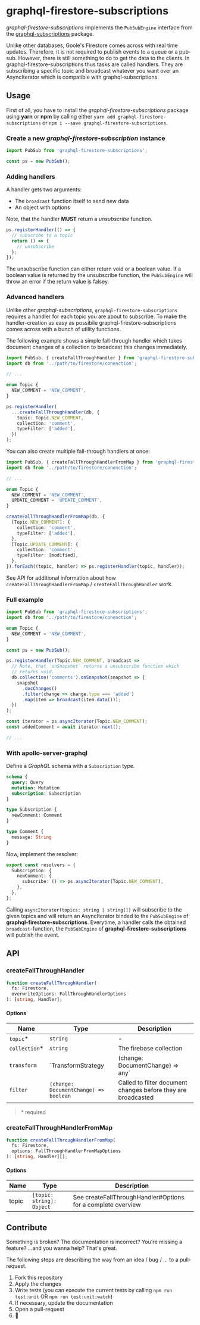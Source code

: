# graphql-firestore-subscriptions

_graphql-firestore-subscriptions_ implements the `PubSubEngine` interface from the [graphql-subscriptions](https://github.com/apollographql/graphql-subscriptions) package.

Unlike other databases, Goole's Firestore comes across with real time updates. Therefore, it is not required to publish events to a queue or a pub-sub.
However, there is still something to do to get the data to the clients. In graphql-firestore-subscriptions thus tasks are called handlers. They are subscribing a specific topic and broadcast whatever you want over an AsyncIterator which is compatible with graphql-subscriptions.

## Usage

First of all, you have to install the _graphql-firestore-subscriptions_ package using **yarn** or **npm** by calling either `yarn add graphql-firestore-subscriptions` or `npm i --save graphql-firestore-subscriptions`.

### Create a new _graphql-firestore-subscription_ instance

```typescript
import PubSub from 'graphql-firestore-subscriptions';

const ps = new PubSub();
```

### Adding handlers

A handler gets two arguments:

- The `broadcast` function itself to send new data
- An object with options

Note, that the handler **MUST** return a _unsubscribe_ function.

```typescript
ps.registerHandler(() => {
  // subscribe to a topic
  return () => {
    // unsubscribe
  };
});
```

The unsubscribe function can either return void or a boolean value. If a boolean value is returned by the unsubscribe function, the `PubSubEngine` will throw an error if the return value is falsey.

### Advanced handlers

Unlike other _graphql-subscriptions_, `graphql-firestore-subscriptions` requires a handler for each topic you are about to subscribe.
To make the handler-creation as easy as possibile graphql-firestore-subscriptions comes across with a bunch of utility functions.

The following example shows a simple fall-through handler which takes document changes of a collection to broadcast this changes immediately.

```typescript
import PubSub, { createFallThroughHandler } from 'graphql-firestore-subscriptions';
import db from '../path/to/firestore/conenction';

// ...

enum Topic {
  NEW_COMMENT = 'NEW_COMMENT',
}

ps.registerHandler(
  ...createFallThroughHandler(db, {
    topic: Topic.NEW_COMMENT,
    collection: 'comment',
    typeFilter: ['added'],
  })
);
```

You can also create multiple fall-through handlers at once:

```typescript
import PubSub, { createFallThroughHandlerFromMap } from 'graphql-firestore-subscriptions';
import db from '../path/to/firestore/conenction';

// ...

enum Topic {
  NEW_COMMENT = 'NEW_COMMENT',
  UPDATE_COMMENT = 'UPDATE_COMMENT',
}

createFallThroughHandlerFromMap(db, {
  [Topic.NEW_COMMENT]: {
    collection: 'comment',
    typeFilter: ['added'],
  },
  [Topic.UPDATE_COMMENT]: {
    collection: 'comment',
    typeFilter: [modified],
  },
}).forEach((topic, handler) => ps.registerHandler(topic, handler));
```

See API for additional information about how `createFallThroughHandlerFromMap` / `createFallThroughHandler` work.

### Full example

```typescript
import PubSub from 'graphql-firestore-subscriptions';
import db from '../path/to/firestore/conenction';

enum Topic {
  NEW_COMMENT = 'NEW_COMMENT',
}

const ps = new PubSub();

ps.registerHandler(Topic.NEW_COMMENT, broadcast =>
  // Note, that `onSnapshot` returns a unsubscribe function which
  // returns void.
  db.collection('comments').onSnapshot(snapshot => {
    snapshot
      .docChanges()
      .filter(change => change.type === 'added')
      .map(item => broadcast(item.data()));
  })
);

const iterator = ps.asyncIterator(Topic.NEW_COMMENT);
const addedComment = await iterator.next();

// ...
```

### With apollo-server-graphql

Define a _GraphQL_ schema with a `Subscription` type.

```graphql
schema {
  query: Query
  mutation: Mutation
  subscription: Subscription
}

type Subscription {
  newComment: Comment
}

type Comment {
  message: String
}
```

Now, implement the resolver:

```typescript
export const resolvers = {
  Subscription: {
    newComment: {
      subscribe: () => ps.asyncIterator(Topic.NEW_COMMENT),
    },
  },
};
```

Calling `asyncIterator(topics: string | string[])` will subscribe to the given topics and will return an AsyncIterator binded to the `PubSubEngine` of **graphql-firestore-subscriptions**.
Everytime, a handler calls the obtained `broadcast`-function, the `PubSubEngine` of **graphql-firestore-subscriptions** will publish the event.

## API

### createFallThroughHandler

```typescript
function createFallThroughHandler(
  fs: Firestore,
  overwriteOptions: FallThroughHandlerOptions
): [string, Handler];
```

#### Options

| Name           | Type                                                  | Description                                                   |
| -------------- | ----------------------------------------------------- | ------------------------------------------------------------- |
| `topic`\*      | `string`                                              | -                                                             |
| `collection`\* | `string`                                              | The firebase collection                                       |
| `transform`    | `TransformStrategy | (change: DocumentChange) => any` | Called to transform the broadcast-payload                     |
| `filter`       | `(change: DocumentChange) => boolean`                 | Called to filter document changes before they are broadcasted |

> \* required

### createFallThroughHandlerFromMap

```typescript
function createFallThroughHandlerFromMap(
  fs: Firestore,
  options: FallThroughHandlerFromMapOptions
): [string, Handler][];
```

#### Options

| Name  | Type                      | Description                                                  |
| ----- | ------------------------- | ------------------------------------------------------------ |
| topic | `[topic: string]: Object` | See createFallThroughHandler#Options for a complete overview |

## Contribute

Something is broken? The documentation is incorrect? You're missing a feature? ...and you wanna help? That's great.

The following steps are describing the way from an idea / bug / ... to a pull-request.

1. Fork this repository
1. Apply the changes
1. Write tests (you can execute the current tests by calling `npm run test:unit` OR `npm run test:unit:watch`)
1. If necessary, update the documentation
1. Open a pull-request
1. :tada:
